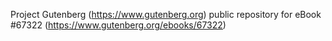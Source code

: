 Project Gutenberg (https://www.gutenberg.org) public repository for
eBook #67322 (https://www.gutenberg.org/ebooks/67322)
